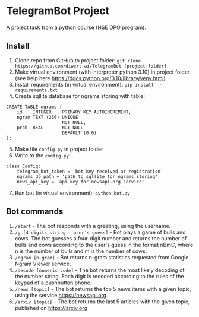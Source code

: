 # TelegramBot Project
A project task from a python course (HSE DPO program).

## Install
1. Clone repo from GitHub to project folder: `git clone https://github.com/diwert-ai/TelegramBot [project-folder]`
2. Make virtual environment (with interpreter python 3.10) in project folder (see help here https://docs.python.org/3.10/library/venv.html)
3. Install requirements (in virtual environment): `pip install -r requirements.txt`
4. Create sqllite database for ngrams storing with table:
```
CREATE TABLE ngrams (
    id    INTEGER    PRIMARY KEY AUTOINCREMENT,
    ngram TEXT (256) UNIQUE
                     NOT NULL,
    prob  REAL       NOT NULL
                     DEFAULT (0.0) 
);
```
5. Make file `config.py` in project folder
6. Write to the `config.py`:
```
class Config:
    telegram_bot_token = 'bot key received at registration'
    ngrams_db_path = 'path to sqllite for ngrams storing'
    news_api_key = 'api key for newsapi.org service'
```
7. Run bot (in virtual environment): `python bot.py`

## Bot commands
1. `/start` - The bot responds with a greeting, using the username.
2. `/g [4-digits string - user's guess]` - Bot plays a game of bulls and cows. The bot guesses a four-digit number and returns
the number of bulls and cows according to the user's guess in the format nBmC, where n is the number of bulls and m is
the number of cows.
3. `/ngram [n-gram]` - Bot returns n-gram statistics requested from Google Ngram Viewer service.
4. `/decode [numeric code]` - The bot returns the most likely decoding of the number string.
Each digit is recoded according to the rules of the keypad of a pushbutton phone.
5.  `/news [topic]` - The bot returns the top 5 news items with a given topic, using the service https://newsapi.org
6. `/arxiv [topic]` - The bot returns the last 5 articles with the given topic, published on https://arxiv.org